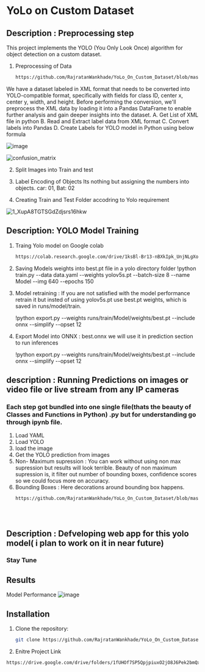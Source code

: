 # YoLo on Custom Dataset

## Description : Preprocessing step
This project implements the YOLO (You Only Look Once) algorithm for object detection on a custom dataset. 
1. Preprocessing of Data
   ```bash
   https://github.com/RajratanWankhade/YoLo_On_Custom_Dataset/blob/master/1_datapreparation/01_extract_object_info_xml.ipynb

We have a dataset labeled in XML format that needs to be converted into YOLO-compatible format, specifically with fields for class ID, center x, center y, width, and height. Before performing the conversion, we'll preprocess the XML data by loading it into a Pandas DataFrame to enable further analysis and gain deeper insights into the dataset.
            A. Get List of XML file in python
            B. Read and Extract label data from XML format
            C. Convert labels into Pandas
            D. Create Labels for YOLO model in Python using below formula 




   ![image](https://github.com/user-attachments/assets/8143a78f-678f-4e93-8e42-30ade68f0c44)








![confusion_matrix](https://github.com/user-attachments/assets/9502cd22-76fd-4686-8cdb-78d8d30c0f9d)

   


2. Split Images into Train and test

3. Label Encoding of Objects
   Its nothing but assigning the numbers into objects. car: 01, Bat: 02

   

5. Creating Train and Test Folder accodring to Yolo requirement



![1_XupA8TGTSGdZdjsrs16hkw](https://github.com/user-attachments/assets/37b423ab-fcbe-4888-ae95-6d925fdd0630)




## Description: YOLO Model Training 

1. Traing Yolo model on Google colab
   ```bash
   https://colab.research.google.com/drive/1ksBl-Br13-nBXkIpk_UnjNLgXo0bMIxA?usp=sharing

2. Saving Models weights into best.pt file in a yolo directory folder
         !python train.py --data data.yaml --weights yolov5s.pt --batch-size 8 --name Model --img 640 --epochs 150

   
4. Model retraining : If you are not satisfied with the model performance retrain it but insted of using yolov5s.pt use best.pt weights, which is saved in runs/model/train.

   !python export.py --weights runs/train/Model/weights/best.pt --include onnx --simplify --opset 12

   
5. Export Model into ONNX : best.onnx we will use it in prediction section to run inferences

   !python export.py --weights runs/train/Model/weights/best.pt --include onnx --simplify --opset 12



## description : Running Predictions on images or video file or live stream  from any IP cameras

### Each step got bundled into one single file(thats the beauty of Classes and Functions in Python) .py but for understanding go through ipynb file. 
1. Load YAML
2. Load YOLO
3. load the image
4. Get the YOLO prediction from images
5. Non- Maximum supression : You can work without using non max supression but results will look terrible. Beauty of non maximum supression is, it filter out number of bounding boxes, confidence scores so we could focus more on accuracy.
6. Bounding Boxes : Here decorations around bounding box happens.
   ```bash
   https://github.com/RajratanWankhade/YoLo_On_Custom_Dataset/blob/master/2_Predictions/yolo_predictions.py


   
   

## Description : Defveloping web app for this yolo model( i plan to work on it in near future)


### Stay Tune

   

## Results       


   
 Model Performance
 ![image](https://github.com/user-attachments/assets/358efc70-3993-4b3a-837f-f056a7472f8e)


 
 

## Installation
1. Clone the repository:
   ```bash
   git clone https://github.com/RajratanWankhade/YoLo_On_Custom_Dataset.git

2. Enitre Project Link
```bash
https://drive.google.com/drive/folders/1fUHOf7SP5QpjpiuxO2jO8J6Pek2bmQxS?usp=sharing   



